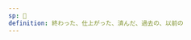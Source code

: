 ```yaml
---
sp: 󱥐
definition: 終わった、仕上がった、済んだ、過去の、以前の
---
```

<!-- pini is the end. it's when something stops, when it's finished. pini can describe the past, the time that contains all things that are finished. pini can be the act of stopping something, like ending someone's speech or turning off the light -->